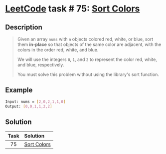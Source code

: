# [LeetCode][leetcode] task # 75: [Sort Colors][task]

Description
-----------

> Given an array `nums` with `n` objects colored red, white, or blue,
> sort them **in-place** so that objects of the same color are adjacent,
> with the colors in the order red, white, and blue.
> 
> We will use the integers `0`, `1`, and `2` to represent
> the color red, white, and blue, respectively.
> 
> You must solve this problem without using the library's sort function.

Example
-------

```sh
Input: nums = [2,0,2,1,1,0]
Output: [0,0,1,1,2,2]
```

Solution
--------

| Task | Solution |
| :------: | :------ |
| 75 | [Sort Colors][solution] |


[leetcode]: <http://leetcode.com/>
[task]: <https://leetcode.com/problems/sort-colors/>
[solution]: <https://github.com/wellaxis/witalis-jkit/blob/main/module/tasks/src/main/java/com/witalis/jkit/tasks/core/task/leetcode/p75/option/Practice.java>
